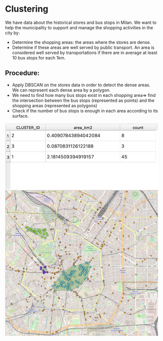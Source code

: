 # Clustering
We have data about the historical stores and bus stops in Milan.
We want to help the municipality to support and manage the shopping activities in the city by:
* Determine the shopping areas: the areas where the stores are dense.
* Determine if these areas are well served by public transport. An area is considered well served by transportations if there are in average at least 10 bus stops for each 1km.

## Procedure:
* Apply DBSCAN on the stores data in order to detect the dense areas. We can represent each dense area by a polygon.
* We need to find how many bus stops exist in each shopping area=> find the intersection between the bus stops (represented as points) and the shopping areas (represented as polygons)
* Check if the number of bus stops is enough in each area according to its surface.

![alt text](https://github.com/marcoincerti/GeospatialDataManagement/blob/main/Clustering/Bus.png?raw=true)
![alt text](https://github.com/marcoincerti/GeospatialDataManagement/blob/main/Clustering/cluster.png?raw=true)
